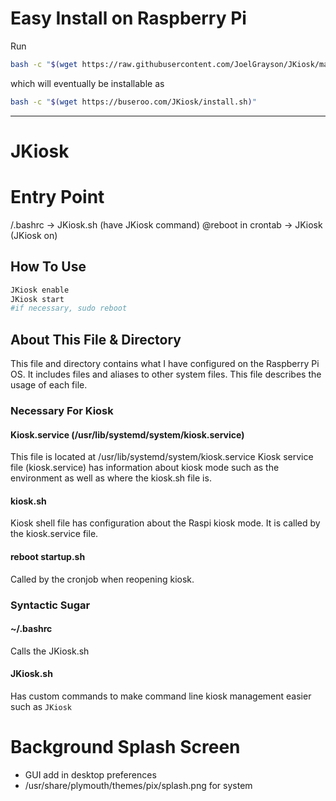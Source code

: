 # Easy Install on Raspberry Pi
Run
```sh
bash -c "$(wget https://raw.githubusercontent.com/JoelGrayson/JKiosk/master/install.sh)"
```
which will eventually be installable as
```sh
bash -c "$(wget https://buseroo.com/JKiosk/install.sh)"
```

---



# JKiosk
# Entry Point
/.bashrc -> JKiosk.sh (have JKiosk command)
@reboot in crontab -> JKiosk (JKiosk on)

## How To Use
```bash
JKiosk enable
JKiosk start
#if necessary, sudo reboot
```

## About This File & Directory
This file and directory contains what I have configured on the Raspberry Pi OS. It includes files and aliases to other system files. This file describes the usage of each file.

### Necessary For Kiosk
#### Kiosk.service (/usr/lib/systemd/system/kiosk.service)
This file is located at /usr/lib/systemd/system/kiosk.service
Kiosk service file (kiosk.service) has information about kiosk mode such as the environment as well as where the kiosk.sh file is.

#### kiosk.sh
Kiosk shell file has configuration about the Raspi kiosk mode.
It is called by the kiosk.service file.

#### reboot startup.sh
Called by the cronjob when reopening kiosk.


### Syntactic Sugar
#### ~/.bashrc
Calls the JKiosk.sh

#### JKiosk.sh
Has custom commands to make command line kiosk management easier such as `JKiosk`


# Background Splash Screen
* GUI add in desktop preferences
* /usr/share/plymouth/themes/pix/splash.png for system

